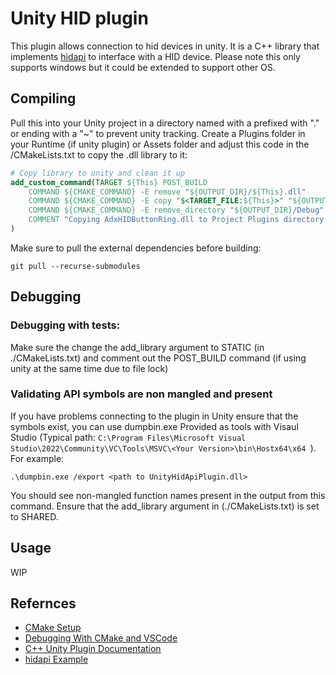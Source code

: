 # Unity HID plugin

This plugin allows connection to hid devices in unity. It is a C++ library that implements [hidapi](https://github.com/libusb/hidapi) to interface with a HID device. Please note this only supports windows but it could be extended to support other OS.

## Compiling

Pull this into your Unity project in a directory named with a prefixed with "." or ending with a "~" to prevent unity tracking. Create a Plugins folder in your Runtime (if unity plugin) or Assets folder and adjust this code in the /CMakeLists.txt to copy the .dll library to it:

```cmake
# Copy library to unity and clean it up
add_custom_command(TARGET ${This} POST_BUILD
    COMMAND ${CMAKE_COMMAND} -E remove "${OUTPUT_DIR}/${This}.dll"
    COMMAND ${CMAKE_COMMAND} -E copy "$<TARGET_FILE:${This}>" "${OUTPUT_DIR}/${This}.dll"
    COMMAND ${CMAKE_COMMAND} -E remove_directory "${OUTPUT_DIR}/Debug"
    COMMENT "Copying AdxHIDButtonRing.dll to Project Plugins directory and replacing the existing file and removing Debug"
)
```

Make sure to pull the external dependencies before building:

```shell
git pull --recurse-submodules
```

## Debugging

### Debugging with tests:

Make sure the change the add_library argument to STATIC (in ./CMakeLists.txt) and comment out the POST_BUILD command (if using unity at the same time due to file lock)

### Validating API symbols are non mangled and present

If you have problems connecting to the plugin in Unity ensure that the symbols exist, you can use dumpbin.exe Provided as tools with Visaul Studio (Typical path: `C:\Program Files\Microsoft Visual Studio\2022\Community\VC\Tools\MSVC\<Your Version>\bin\Hostx64\x64 `). For example:

```
.\dumpbin.exe /export <path to UnityHidApiPlugin.dll>
```

You should see non-mangled function names present in the output from this command. Ensure that the add_library argument in (./CMakeLists.txt) is set to SHARED.

## Usage

WIP

## Refernces

- [CMake Setup](https://www.youtube.com/watch?v=Lp1ifh9TuFI)
- [Debugging With CMake and VSCode](https://www.youtube.com/watch?v=OUAuqw3QgeE)
- [C++ Unity Plugin Documentation](https://www.mono-project.com/docs/advanced/pinvoke/)
- [hidapi Example](https://www.codeproject.com/KB/DLL/XDllPt3.aspx)
